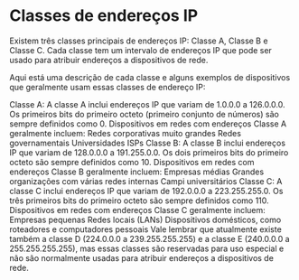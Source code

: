 # Classes de endereços IP

Existem três classes principais de endereços IP: Classe A, Classe B e Classe C. Cada classe tem um intervalo de endereços IP que pode ser usado para atribuir endereços a dispositivos de rede.

Aqui está uma descrição de cada classe e alguns exemplos de dispositivos que geralmente usam essas classes de endereço IP:

Classe A: A classe A inclui endereços IP que variam de 1.0.0.0 a 126.0.0.0. Os primeiros bits do primeiro octeto (primeiro conjunto de números) são sempre definidos como 0. Dispositivos em redes com endereços Classe A geralmente incluem:
Redes corporativas muito grandes
Redes governamentais
Universidades
ISPs
Classe B: A classe B inclui endereços IP que variam de 128.0.0.0 a 191.255.0.0. Os dois primeiros bits do primeiro octeto são sempre definidos como 10. Dispositivos em redes com endereços Classe B geralmente incluem:
Empresas médias
Grandes organizações com várias redes internas
Campi universitários
Classe C: A classe C inclui endereços IP que variam de 192.0.0.0 a 223.255.255.0. Os três primeiros bits do primeiro octeto são sempre definidos como 110. Dispositivos em redes com endereços Classe C geralmente incluem:
Empresas pequenas
Redes locais (LANs)
Dispositivos domésticos, como roteadores e computadores pessoais
Vale lembrar que atualmente existe também a classe D (224.0.0.0 a 239.255.255.255) e a classe E (240.0.0.0 a 255.255.255.255), mas essas classes são reservadas para uso especial e não são normalmente usadas para atribuir endereços a dispositivos de rede.
